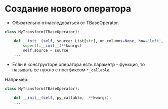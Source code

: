 # Создание нового оператора

* Обязательно отнаследоваться от TBaseOperator.

```python
class MyTransform(TBaseOperator):

    def __init__(self, source: List[str], on_columns=None, how='left', **kwargs):
        super().__init__(**kwargs)
        self.source = source
    ...
```
* Если в конструкторе оператора есть параметр - функция, то называть ее нужно с постфиксом `*_callable`.

Например:
```python
class MyTransform(TBaseOperator):

    def __init__(self, py_callable,  **kwargs):
    ...
```
